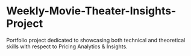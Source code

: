 # Weekly-Movie-Theater-Insights-Project
Portfolio project dedicated to showcasing both technical and theoretical skills with respect to Pricing Analytics &amp; Insights.
